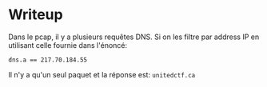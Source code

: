 # Writeup

Dans le pcap, il y a plusieurs requêtes DNS. Si on les filtre par address IP en utilisant celle fournie dans l'énoncé:

```
dns.a == 217.70.184.55
```

Il n'y a qu'un seul paquet et la réponse est: `unitedctf.ca`
